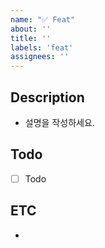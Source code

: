```yaml
---
name: "✅ Feat"
about: ''
title: ''
labels: 'feat'
assignees: ''
---
```


## Description
- 설명을 작성하세요.

## Todo
- [ ] Todo

## ETC
- 